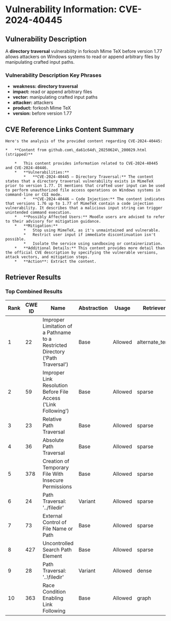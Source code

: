 # Vulnerability Information: CVE-2024-40445

## Vulnerability Description
A **directory traversal** vulnerability in forkosh Mime TeX before version 1.77 allows attackers on Windows systems to read or append arbitrary files by manipulating crafted input paths.

### Vulnerability Description Key Phrases
- **weakness:** **directory traversal**
- **impact:** read or append arbitrary files
- **vector:** manipulating crafted input paths
- **attacker:** attackers
- **product:** forkosh Mime TeX
- **version:** before version 1.77

## CVE Reference Links Content Summary
```text
Here's the analysis of the provided content regarding CVE-2024-40445:

*   **Content from github.com\_da61c64d\_20250624\_200029.html (stripped)**

    *   This content provides information related to CVE-2024-40445 and CVE-2024-40446.
    *   **Vulnerabilities:**
        *   **CVE-2024-40445 — Directory Traversal:** The content states that a directory traversal vulnerability exists in MimeTeX prior to version 1.77. It mentions that crafted user input can be used to perform unauthorized file access operations on Windows systems in command-line or CGI mode.
        *   **CVE-2024-40446 — Code Injection:** The content indicates that versions 1.76 up to 1.77 of MimeTeX contain a code injection vulnerability. It describes that a malicious input string can trigger unintended command execution.
    *   **Possibly Affected Users:** Moodle users are advised to refer to their advisory for mitigation guidance.
    *   **Mitigation:**
        *   Stop using MimeTeX, as it's unmaintained and vulnerable.
        *   Restrict user input if immediate discontinuation isn't possible.
        *   Isolate the service using sandboxing or containerization.
    *   **Additional Details:** This content provides more detail than the official CVE description by specifying the vulnerable versions, attack vectors, and mitigation steps.
    *   **Action**: Extract the content.

```

## Retriever Results

### Top Combined Results

| Rank | CWE ID | Name | Abstraction | Usage  | Retrievers | Individual Scores |
|------|--------|------|-------------|-------|------------|-------------------|
| 1 | 22 | Improper Limitation of a Pathname to a Restricted Directory ('Path Traversal') | Base | Allowed | alternate_terms | 1.000 |
| 2 | 59 | Improper Link Resolution Before File Access ('Link Following') | Base | Allowed | sparse | 0.167 |
| 3 | 23 | Relative Path Traversal | Base | Allowed | sparse | 0.153 |
| 4 | 36 | Absolute Path Traversal | Base | Allowed | sparse | 0.148 |
| 5 | 378 | Creation of Temporary File With Insecure Permissions | Base | Allowed | sparse | 0.141 |
| 6 | 24 | Path Traversal: '../filedir' | Variant | Allowed | sparse | 0.141 |
| 7 | 73 | External Control of File Name or Path | Base | Allowed | sparse | 0.139 |
| 8 | 427 | Uncontrolled Search Path Element | Base | Allowed | sparse | 0.137 |
| 9 | 28 | Path Traversal: '..\filedir' | Variant | Allowed | dense | 0.595 |
| 10 | 363 | Race Condition Enabling Link Following | Base | Allowed | graph | 0.002 |

